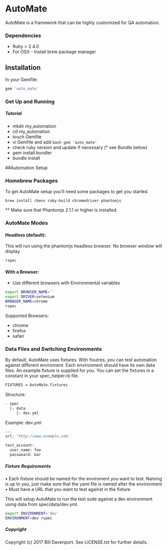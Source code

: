 # AutoMate

AutoMate is a framework that can be highly customized for QA automation. 

### Dependencies

  * Ruby > 2.4.0
  * For OSX - Install brew package manager

## Installation

In your Gemfile:
```bash
gem 'auto_mate'
```

### Get Up and Running

##### Tutorial

- mkdir my_automation
- cd my_automation
- touch Gemfile
- vi Gemfile and add ```bash gem 'auto_mate'```
- check ruby version and update if necessary (* see Bundle below)
- gem install bundler
- bundle install

##Automation Setup

###  Homebrew Packages

To get AutoMate setup you'll need some packages to get you started.

`brew install rbenv ruby-build chromedriver phantomjs`

** Make sure that Phantomjs 2.1.1 or higher is installed.


### AutoMate Modes

#### Headless (default):
This will run using the phantomjs headless browser. No browser window will display.

```bash
rspec
```

#### With a Browser:
* Use different browsers with Environmental variables

```bash
export BROWSER_NAME=''
export DRIVER=selenium
BROWSER_NAME=chrome 
rspec
```

Supported Browsers:
* chrome
* firefox
* safari

### Data Files and Switching Environments
By default, AutoMate uses fixtures. With fixutres, you can test automation against different enviroment. Each environment should have its own data files. An example fixture is supplied for you.
You can set the fixtures in a constant in your spec_helper.rb file.

```bash
FIXTURES = AutoMate.fixtures
```

Structure:
```bash
- spec
  |- data
     |- dev.yml
```

Example: dev.yml
```bash
---
url: 'http://www.example.com'

test_account:
  user_name: foo
  passwoard: bar
```
##### Fixture Requirements
• Each fixture should be named for the enviroment you want to test. Naming is up to you, just make sure that the yaml file is named after the environment
• Must have a URL that you want to test against in the fixture

This will setup AutoMate to run the test suite against a dev environment using data from spec/data/dev.yml.

```bash
export ENVIRONMENT='dev'
ENVIRONMENT=dev rspec
```

##### Copyright

Copyright (c) 2017 Bill Davenport. See LICENSE.txt for
further details.

